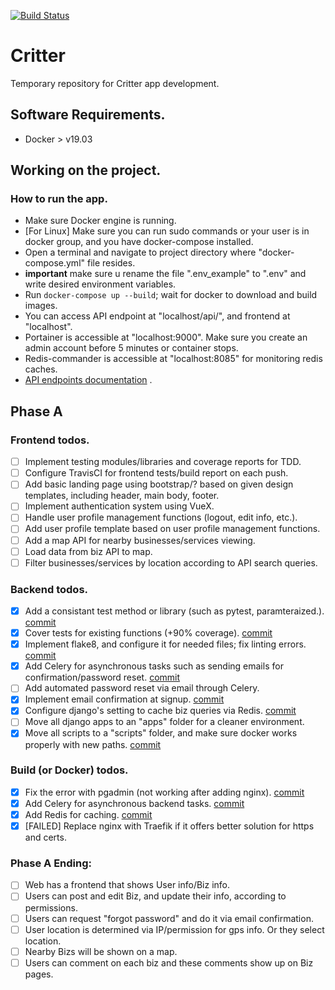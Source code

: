 [![Build Status](https://travis-ci.com/critter-co/critterco-dev.svg?branch=master)](https://travis-ci.com/critter-co/critterco-dev)
# Critter 
Temporary repository for Critter app development. 

## Software Requirements.
- Docker > v19.03

## Working on the project.

### How to run the app.
- Make sure Docker engine is running.
- [For Linux] Make sure you can run sudo commands or your user is in docker group, and you have docker-compose installed.
- Open a terminal and navigate to project directory where "docker-compose.yml" file resides.
- **important** make sure u rename the file ".env_example" to ".env" and write desired environment variables.
- Run ```docker-compose up --build```; wait for docker to download and build images.
- You can access API endpoint at "localhost/api/", and frontend at "localhost".
- Portainer is accessible at "localhost:9000". Make sure you create an admin account before 5 minutes or container stops.
- Redis-commander is accessible at "localhost:8085" for monitoring redis caches.
- [API endpoints documentation](https://documenter.getpostman.com/view/10900080/SzzdC1NW) .

## Phase A

### Frontend todos.
- [ ] Implement testing modules/libraries and coverage reports for TDD.
- [ ] Configure TravisCI for frontend tests/build report on each push.
- [ ] Add basic landing page using bootstrap/? based on given design templates, including header, main body, footer.
- [ ] Implement authentication system using VueX. 
- [ ] Handle user profile management functions (logout, edit info, etc.).
- [ ] Add user profile template based on user profile management functions.
- [ ] Add a map API for nearby businesses/services viewing.
- [ ] Load data from biz API to map.
- [ ] Filter businesses/services by location according to API search queries.

### Backend todos.
- [x] Add a consistant test method or library (such as pytest, paramteraized.). [commit](https://github.com/critter-co/critterco-dev/commit/4095c7526588ea001ab4677c7efde27e456970d8 "Fixing commit") 
- [x] Cover tests for existing functions (+90% coverage). [commit](https://github.com/critter-co/critterco-dev/commit/0ff5bd451da2900c910ae10f399be260a5721e29 "Fixing commit") 
- [x] Implement flake8, and configure it for needed files; fix linting errors. [commit](https://github.com/critter-co/critterco-dev/commit/5104dc88efedbc58d2c954445517cb1f6bfd8286 "Fixing commit")
- [x] Add Celery for asynchronous tasks such as sending emails for confirmation/password reset. [commit](https://github.com/critter-co/critterco-dev/commit/28cc5ec9ddfb3212d5d08e91436997f7fdafba9a "Fixing commit")
- [ ] Add automated password reset via email through Celery.
- [x] Implement email confirmation at signup. [commit](https://github.com/critter-co/critterco-dev/commit/644bbfe8d2ce11e951a98918a0f3c358eefc2d0d "Fixing commit")
- [x] Configure django's setting to cache biz queries via Redis. [commit](https://github.com/critter-co/critterco-dev/commit/5037049df12288ce1722da5c04a060c7ea2b1bcd "Fixing commit")
- [ ] Move all django apps to an "apps" folder for a cleaner environment.
- [x] Move all scripts to a "scripts" folder, and make sure docker works properly with new paths. [commit](https://github.com/critter-co/critterco-dev/commit/dd1810a584648f84cf960cb0da3ba8a0702dd399 "Fixing commit") 

### Build (or Docker) todos.
- [x] Fix the error with pgadmin (not working after adding nginx). [commit](https://github.com/critter-co/critterco-dev/commit/10273f283e93219a3a35e04377fe535eb7b652be "Fixing commit")
- [x] Add Celery for asynchronous backend tasks. [commit](https://github.com/critter-co/critterco-dev/commit/28cc5ec9ddfb3212d5d08e91436997f7fdafba9a "Fixing commit")
- [x] Add Redis for caching. [commit](https://github.com/critter-co/critterco-dev/commit/96b7ae7bbb325af4a3b4e5b0c83ea477b8dabb51 "Fixing commit") 
- [x] [FAILED] Replace nginx with Traefik if it offers better solution for https and certs.

### Phase A Ending:
- [ ] Web has a frontend that shows User info/Biz info.
- [ ] Users can post and edit Biz, and update their info, according to permissions.
- [ ] Users can request "forgot password" and do it via email confirmation.
- [ ] User location is determined via IP/permission for gps info. Or they select location.
- [ ] Nearby Bizs will be shown on a map.
- [ ] Users can comment on each biz and these comments show up on Biz pages.
